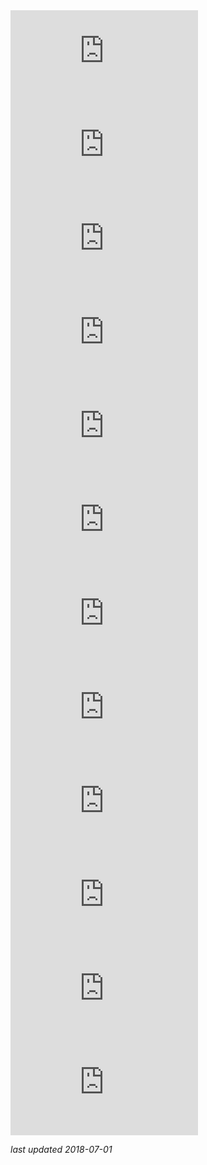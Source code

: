 
<div class="resp-container">
<iframe class="resp-iframe" src="https://www.youtube-nocookie.com/embed/v6bmiSSDD9o?rel=0" frameborder="0" allow="autoplay; encrypted-media" allowfullscreen></iframe>
</div>

<div class="resp-container">
<iframe class="resp-iframe" src="https://www.youtube-nocookie.com/embed/Vj7h4bMPt9s?rel=0" frameborder="0" allow="autoplay; encrypted-media" allowfullscreen></iframe>
</div>

<div class="resp-container">
<iframe class="resp-iframe" src="https://www.youtube-nocookie.com/embed/phdHKRy5Rf0?rel=0" frameborder="0" allow="autoplay; encrypted-media" allowfullscreen></iframe>
</div>

<div class="resp-container">
<iframe class="resp-iframe" src="https://www.youtube-nocookie.com/embed/QL7hn6RcZAA?rel=0" frameborder="0" allow="autoplay; encrypted-media" allowfullscreen></iframe>
</div>

<div class="resp-container">
<iframe class="resp-iframe" src="https://www.youtube-nocookie.com/embed/8xzviOTx2IA?rel=0" frameborder="0" allow="autoplay; encrypted-media" allowfullscreen></iframe>
</div>

<div class="resp-container">
<iframe class="resp-iframe" src="https://www.youtube-nocookie.com/embed/NqggJ5U-Syw?rel=0" frameborder="0" allow="autoplay; encrypted-media" allowfullscreen></iframe>
</div>

<div class="resp-container">
<iframe class="resp-iframe" src="https://www.youtube-nocookie.com/embed/CQIUEM8ab9g?rel=0" frameborder="0" allow="autoplay; encrypted-media" allowfullscreen></iframe>
</div>

<div class="resp-container">
<iframe class="resp-iframe" src="https://www.youtube-nocookie.com/embed/MOGMs1a3jmI?rel=0" frameborder="0" allow="autoplay; encrypted-media" allowfullscreen></iframe>
</div>

<div class="resp-container">
<iframe class="resp-iframe" src="https://www.youtube-nocookie.com/embed/nNRV8DVr22k?rel=0" frameborder="0" allow="autoplay; encrypted-media" allowfullscreen></iframe>
</div>

<div class="resp-container">
<iframe class="resp-iframe" src="https://www.youtube-nocookie.com/embed/RGf8N1Z_xN0?rel=0" frameborder="0" allow="autoplay; encrypted-media" allowfullscreen></iframe>
</div>

<div class="resp-container">
<iframe class="resp-iframe" src="https://www.youtube-nocookie.com/embed/bmxMgM3KfyI?rel=0" frameborder="0" allow="autoplay; encrypted-media" allowfullscreen></iframe>
</div>

<div class="resp-container">
<iframe class="resp-iframe" src="https://www.youtube-nocookie.com/embed/lcOxc0xvKUo?rel=0" frameborder="0" allow="autoplay; encrypted-media" allowfullscreen></iframe>
</div>

*last updated 2018-07-01*


